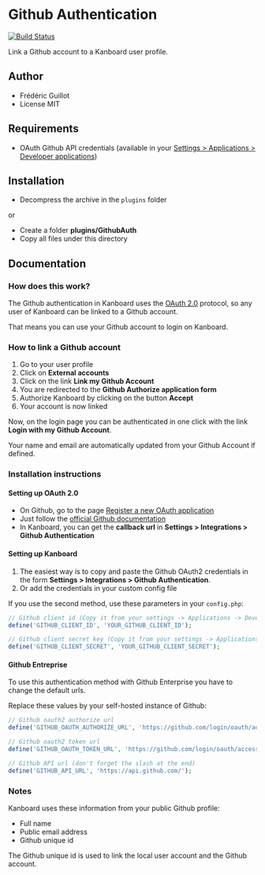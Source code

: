 Github Authentication
=====================

[![Build Status](https://travis-ci.org/kanboard/plugin-github-auth.svg?branch=master)](https://travis-ci.org/kanboard/plugin-github-auth)

Link a Github account to a Kanboard user profile.

Author
------

- Frédéric Guillot
- License MIT

Requirements
------------

- OAuth Github API credentials (available in your [Settings > Applications > Developer applications](https://github.com/settings/applications))

Installation
------------

- Decompress the archive in the `plugins` folder

or

- Create a folder **plugins/GithubAuth**
- Copy all files under this directory

Documentation
-------------

### How does this work?

The Github authentication in Kanboard uses the [OAuth 2.0](http://oauth.net/2/) protocol, so any user of Kanboard can be linked to a Github account.

That means you can use your Github account to login on Kanboard.

### How to link a Github account

1. Go to your user profile
2. Click on **External accounts**
3. Click on the link **Link my Github Account**
4. You are redirected to the **Github Authorize application form**
5. Authorize Kanboard by clicking on the button **Accept**
6. Your account is now linked

Now, on the login page you can be authenticated in one click with the link **Login with my Github Account**.

Your name and email are automatically updated from your Github Account if defined.

### Installation instructions

#### Setting up OAuth 2.0

- On Github, go to the page [Register a new OAuth application](https://github.com/settings/applications/new)
- Just follow the [official Github documentation](https://developer.github.com/guides/basics-of-authentication/#registering-your-app)
- In Kanboard, you can get the **callback url** in **Settings > Integrations > Github Authentication**

#### Setting up Kanboard

1. The easiest way is to copy and paste the Github OAuth2 credentials in the form **Settings > Integrations > Github Authentication**.
2. Or add the credentials in your custom config file

If you use the second method, use these parameters in your `config.php`:

```php
// Github client id (Copy it from your settings -> Applications -> Developer applications)
define('GITHUB_CLIENT_ID', 'YOUR_GITHUB_CLIENT_ID');

// Github client secret key (Copy it from your settings -> Applications -> Developer applications)
define('GITHUB_CLIENT_SECRET', 'YOUR_GITHUB_CLIENT_SECRET');
```

#### Github Entreprise

To use this authentication method with Github Enterprise you have to change the default urls.

Replace these values by your self-hosted instance of Github:

```php
// Github oauth2 authorize url
define('GITHUB_OAUTH_AUTHORIZE_URL', 'https://github.com/login/oauth/authorize');

// Github oauth2 token url
define('GITHUB_OAUTH_TOKEN_URL', 'https://github.com/login/oauth/access_token');

// Github API url (don't forget the slash at the end)
define('GITHUB_API_URL', 'https://api.github.com/');
```

### Notes

Kanboard uses these information from your public Github profile:

- Full name
- Public email address
- Github unique id

The Github unique id is used to link the local user account and the Github account.
